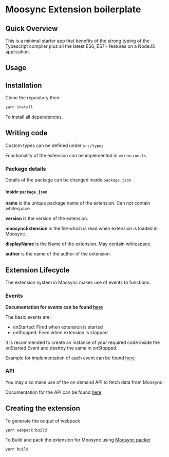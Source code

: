 # Moosync Extension boilerplate

## Quick Overview

This is a minimal starter app that benefits of the strong typing of the Typescript compiler plus all the latest ES6, ES7+ features
on a NodeJS application.


## Usage

## Installation

Clone the repository then:

``` bash
yarn install
```

To install all dependencies.

## Writing code

Custom types can be defined under `src/types`

Functionality of the extension can be implemented in `extension.ts`

### Package details

Details of the package can be changed inside `package.json`

#### Inside `package.json`

**name** is the unique package name of the extension. Can not contain whitespace.

**version** is the version of the extension.

**moosyncExtension** is the file which is read when extension is loaded in Moosync.

**displayName** is the Name of the extension. May contain whitespace.

**author** is the name of the author of the extension.

## Extension Lifecycle

The extension system in Moosync makes use of events to functions.

### Events

**Documentation for events can be found [here](https://moosync.cf/docs/extensions_api/interfaces/index.MoosyncExtensionTemplate.html)**

The basic events are:

- onStarted: Fired when extension is started
- onStopped: Fired when extension is stopped

It is recommended to create an instance of your required code inside the onStarted Event and destroy the same in onStopped.

Example for implementation of each event can be found [here](https://github.com/Moosync/extension-typescript-template/blob/main/src/extension.ts)

### API

You may also make use of the on demand API to fetch data from Moosync.

Documentation for the API can be found [here](https://moosync.cf/docs/extensions_api/interfaces/index.extensionAPI.html)

## Creating the extension

To generate the output of webpack

``` bash
yarn webpack:build
```

To Build and pack the extension for Moosync using [Moosync packer](https://github.com/Moosync/extension-packer)

``` bash
yarn build
```
